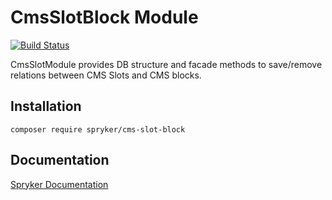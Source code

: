 # CmsSlotBlock Module
[![Build Status](https://travis-ci.org/spryker/cms-slot-block.svg)](https://travis-ci.org/spryker/cms-slot-block)

CmsSlotModule provides DB structure and facade methods to save/remove relations between CMS Slots and CMS blocks.

## Installation

```
composer require spryker/cms-slot-block
```

## Documentation

[Spryker Documentation](https://documentation.spryker.com/module_guide/overview.htm)

